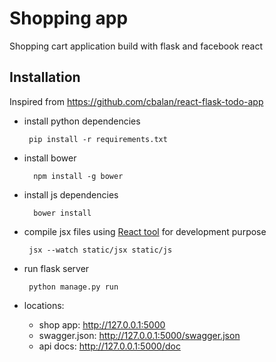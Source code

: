 # Shopping app
Shopping cart application build with flask and facebook react

## Installation
Inspired from https://github.com/cbalan/react-flask-todo-app

 * install python dependencies

        pip install -r requirements.txt

* install bower

        npm install -g bower

* install js dependencies

        bower install

 * compile jsx files using [React tool](http://facebook.github.io/react/docs/tooling-integration.html#productionizing-precompiled-jsx) for development purpose

        jsx --watch static/jsx static/js

 * run flask server

        python manage.py run

 * locations:
    - shop app: http://127.0.0.1:5000
    - swagger.json: http://127.0.0.1:5000/swagger.json
    - api docs: http://127.0.0.1:5000/doc
